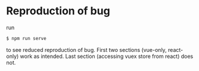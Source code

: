 # Reproduction of bug 

run 
```bash 
$ npm run serve
```

to see reduced reproduction of bug.  First two sections (vue-only, react-only) work as intended.  Last section (accessing vuex store from react) does not.